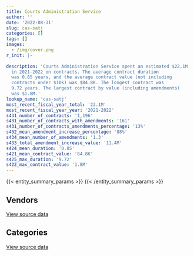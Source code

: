 ```yaml
---
title: Courts Administration Service
author: ''
date: '2022-08-31'
slug: cas-satj
categories: []
tags: []
images:
  - /img/cover.png
r_init: |-
  
description: 'Courts Administration Service spent an estimated $22.1M
  in 2021-2022 on contracts. The average contract duration
  was 0.85 years, and the average contract value (not including
  contracts under $10k) was $84.8K. The longest contract was
  9.72 years. The largest contract by value (including amendments)
  was $1.8M.'
lookup_name: 'cas-satj'
most_recent_fiscal_year_total: '22.1M'
most_recent_fiscal_year_year: '2021-2022'
s431_number_of_contracts: '1,196'
s431_number_of_contracts_with_amendments: '161'
s431_number_of_contracts_amendments_percentage: '13%'
s432_mean_amendment_increase_percentage: '88%'
s434_mean_number_of_amendments: '1.3'
s433_total_amendment_increase_value: '11.4M'
s424_mean_duration: '0.85'
s421_mean_contract_value: '84.8K'
s425_max_duration: '9.72'
s422_max_contract_value: '1.8M'
---
```


<script src="/rmarkdown-libs/htmlwidgets/htmlwidgets.js"></script>
<link href="/rmarkdown-libs/datatables-css/datatables-crosstalk.css" rel="stylesheet" />
<script src="/rmarkdown-libs/datatables-binding/datatables.js"></script>
<script src="/rmarkdown-libs/jquery/jquery-3.6.0.min.js"></script>
<link href="/rmarkdown-libs/dt-core-bootstrap/css/dataTables.bootstrap.min.css" rel="stylesheet" />
<link href="/rmarkdown-libs/dt-core-bootstrap/css/dataTables.bootstrap.extra.css" rel="stylesheet" />
<script src="/rmarkdown-libs/dt-core-bootstrap/js/jquery.dataTables.min.js"></script>
<script src="/rmarkdown-libs/dt-core-bootstrap/js/dataTables.bootstrap.min.js"></script>
<link href="/rmarkdown-libs/crosstalk/css/crosstalk.min.css" rel="stylesheet" />
<script src="/rmarkdown-libs/crosstalk/js/crosstalk.min.js"></script>
<script src="/rmarkdown-libs/htmlwidgets/htmlwidgets.js"></script>
<link href="/rmarkdown-libs/datatables-css/datatables-crosstalk.css" rel="stylesheet" />
<script src="/rmarkdown-libs/datatables-binding/datatables.js"></script>
<script src="/rmarkdown-libs/jquery/jquery-3.6.0.min.js"></script>
<link href="/rmarkdown-libs/dt-core-bootstrap/css/dataTables.bootstrap.min.css" rel="stylesheet" />
<link href="/rmarkdown-libs/dt-core-bootstrap/css/dataTables.bootstrap.extra.css" rel="stylesheet" />
<script src="/rmarkdown-libs/dt-core-bootstrap/js/jquery.dataTables.min.js"></script>
<script src="/rmarkdown-libs/dt-core-bootstrap/js/dataTables.bootstrap.min.js"></script>
<link href="/rmarkdown-libs/crosstalk/css/crosstalk.min.css" rel="stylesheet" />
<script src="/rmarkdown-libs/crosstalk/js/crosstalk.min.js"></script>

{{< entity_summary_params >}}
{{< /entity_summary_params >}}

## Vendors

<div id="htmlwidget-1" style="width:100%;height:auto;" class="datatables html-widget"></div>
<script type="application/json" data-for="htmlwidget-1">{"x":{"style":"bootstrap","filter":"none","vertical":false,"data":[["<a href=\"/vendors/adga_group/\">ADGA Group<\/a>","<a href=\"/vendors/adrm_technology_consulting/\">ADRM Technology Consulting<\/a>","<a href=\"/vendors/advanced_business_interiors/\">Advanced Business Interiors<\/a>","<a href=\"/vendors/advanced_chippewa_technologies/\">Advanced Chippewa Technologies<\/a>","<a href=\"/vendors/altis_human_resources/\">Altis Human Resources<\/a>","<a href=\"/vendors/aon_reed_stenhouse/\">Aon Reed Stenhouse<\/a>","<a href=\"/vendors/asokan_business_interiors/\">Asokan Business Interiors<\/a>","<a href=\"/vendors/avi_spl_canada/\">AVI SPL Canada<\/a>","<a href=\"/vendors/bell_canada/\">Bell Canada<\/a>","<a href=\"/vendors/blackberry/\">Blackberry<\/a>","<a href=\"/vendors/calian/\">Calian<\/a>","<a href=\"/vendors/canada_post/\">Canada Post<\/a>","<a href=\"/vendors/canadian_corps_of_commissionaires/\">Canadian Corps of Commissionaires<\/a>","<a href=\"/vendors/cbci_telecom/\">CBCI Telecom<\/a>","<a href=\"/vendors/cdw_canada/\">CDW Canada<\/a>","<a href=\"/vendors/cistel_technology/\">Cistel Technology<\/a>","<a href=\"/vendors/combat_networks/\">Combat Networks<\/a>","<a href=\"/vendors/compucom_canada/\">Compucom Canada<\/a>","<a href=\"/vendors/conexsys/\">CONEXSYS<\/a>","<a href=\"/vendors/conoscenti_technologies/\">Conoscenti Technologies<\/a>","<a href=\"/vendors/d2l/\">D2L<\/a>","<a href=\"/vendors/dell_computer/\">Dell Computer<\/a>","<a href=\"/vendors/deloitte/\">Deloitte<\/a>","<a href=\"/vendors/dls_technology/\">DLS Technology<\/a>","<a href=\"/vendors/donna_cona/\">Donna Cona<\/a>","<a href=\"/vendors/eclipsys_solutions/\">Eclipsys Solutions<\/a>","<a href=\"/vendors/entrust/\">Entrust<\/a>","<a href=\"/vendors/excel_human_resources/\">Excel Human Resources<\/a>","<a href=\"/vendors/fast_track_staffing/\">Fast Track Staffing<\/a>","<a href=\"/vendors/fmc_professionals/\">FMC Professionals<\/a>","<a href=\"/vendors/freebalance/\">FreeBalance<\/a>","<a href=\"/vendors/gartner/\">Gartner<\/a>","<a href=\"/vendors/gc_strategies/\">GC Strategies<\/a>","<a href=\"/vendors/global_knowledge/\">Global Knowledge<\/a>","<a href=\"/vendors/global_total_office/\">Global Total Office<\/a>","<a href=\"/vendors/global_upholstery/\">Global Upholstery<\/a>","<a href=\"/vendors/grand_toy/\">Grand Toy<\/a>","<a href=\"/vendors/graybridge_international_consulting/\">Graybridge International Consulting<\/a>","<a href=\"/vendors/hypertec/\">Hypertec<\/a>","<a href=\"/vendors/ibm_canada/\">IBM Canada<\/a>","<a href=\"/vendors/info_tech_research_group/\">Info Tech Research Group<\/a>","<a href=\"/vendors/international_reporting/\">International Reporting<\/a>","<a href=\"/vendors/iron_mountain/\">Iron Mountain<\/a>","<a href=\"/vendors/itex/\">ITEX<\/a>","<a href=\"/vendors/language_research_development_group/\">Language Research Development Group<\/a>","<a href=\"/vendors/lannick_contract_solutions/\">Lannick Contract Solutions<\/a>","<a href=\"/vendors/lansdowne_technologies/\">Lansdowne Technologies<\/a>","<a href=\"/vendors/leo_pisces_services_group/\">Leo Pisces Services Group<\/a>","<a href=\"/vendors/les_traductions_tessier/\">Les Traductions Tessier<\/a>","<a href=\"/vendors/lexisnexis_canada/\">LexisNexis Canada<\/a>","<a href=\"/vendors/lionbridge/\">Lionbridge<\/a>","<a href=\"/vendors/maplesoft_consulting/\">Maplesoft Consulting<\/a>","<a href=\"/vendors/maverin/\">Maverin<\/a>","<a href=\"/vendors/maxsys_staffing_and_consulting/\">Maxsys Staffing and Consulting<\/a>","<a href=\"/vendors/microsoft_canada/\">Microsoft Canada<\/a>","<a href=\"/vendors/mnp/\">MNP<\/a>","<a href=\"/vendors/nattiq/\">NATTIQ<\/a>","<a href=\"/vendors/nav_canada/\">NAV Canada<\/a>","<a href=\"/vendors/nimble_information_strategies/\">Nimble Information Strategies<\/a>","<a href=\"/vendors/nisha_techonologies/\">Nisha Techonologies<\/a>","<a href=\"/vendors/nitam_solutions/\">Nitam Solutions<\/a>","<a href=\"/vendors/northern_micro/\">Northern Micro<\/a>","<a href=\"/vendors/oracle_canada/\">Oracle Canada<\/a>","<a href=\"/vendors/pattison_sign_group/\">Pattison Sign Group<\/a>","<a href=\"/vendors/portage_personnel/\">Portage Personnel<\/a>","<a href=\"/vendors/procom_consultants/\">Procom Consultants<\/a>","<a href=\"/vendors/protak_consulting_group/\">Protak Consulting Group<\/a>","<a href=\"/vendors/purelogic/\">PureLogic<\/a>","<a href=\"/vendors/purespirit_solutions/\">PureSpirIT Solutions<\/a>","<a href=\"/vendors/qmr/\">QMR<\/a>","<a href=\"/vendors/queen_s_university/\">Queen’s University<\/a>","<a href=\"/vendors/quintet_consulting/\">Quintet Consulting<\/a>","<a href=\"/vendors/raymond_chabot_grant_thornton/\">Raymond Chabot Grant Thornton<\/a>","<a href=\"/vendors/ricoh/\">Ricoh<\/a>","<a href=\"/vendors/samson_associes/\">Samson Associes<\/a>","<a href=\"/vendors/softchoice/\">Softchoice<\/a>","<a href=\"/vendors/softsim_technologies/\">Softsim Technologies<\/a>","<a href=\"/vendors/tag_hr/\">Tag HR<\/a>","<a href=\"/vendors/teknion/\">Teknion<\/a>","<a href=\"/vendors/telus_canada/\">Telus Canada<\/a>","<a href=\"/vendors/tes_contract_services/\">TES Contract Services<\/a>","<a href=\"/vendors/the_aim_group/\">The AIM Group<\/a>","<a href=\"/vendors/the_right_door_consulting/\">The Right Door Consulting<\/a>","<a href=\"/vendors/thomas_schmidt/\">Thomas Schmidt<\/a>","<a href=\"/vendors/thomson_reuters/\">Thomson Reuters<\/a>","<a href=\"/vendors/toshiba_canada/\">Toshiba Canada<\/a>","<a href=\"/vendors/totem_offisource/\">Totem Offisource<\/a>","<a href=\"/vendors/turtle_island_staffing/\">Turtle Island Staffing<\/a>","<a href=\"/vendors/university_of_ottawa/\">University of Ottawa<\/a>","<a href=\"/vendors/valcom_consulting/\">Valcom Consulting<\/a>","<a href=\"/vendors/visiontec/\">Visiontec<\/a>","<a href=\"/vendors/vmware/\">VMware<\/a>","<a href=\"/vendors/wajax/\">Wajax<\/a>","<a href=\"/vendors/wolters_kluwer/\">Wolters Kluwer<\/a>"],[null,null,106597.22,null,11802.18,null,72634.09,842779.69,null,17558,296.31,null,4299022.63,281507.8,11119.2,null,null,48924.48,143466.37,86775.61,null,null,2632.3,null,162118.39,226888.09,null,85667.74,27063.5,null,84368.56,null,24747,null,null,12951.5,20154.08,25000,11460,20318.52,17597.04,383513.61,25000,193479.33,82145.29,null,null,105348.6,330047.17,null,400000,null,34861.35,30202.16,28704.66,16950,154972.51,null,null,51922.45,null,null,204109.16,null,null,null,null,24618.35,11132.88,30055.81,9352.06,43038,24789.38,553269.39,137847.74,149275.99,null,null,258317.68,78183.62,null,null,null,null,52342.04,11163.1,102452.05,81386.78,9190.16,null,201658.78,258910.34,null,null],[123170,76020.75,null,null,116068.26,null,300504.52,432990.49,34477.69,93564,427382.11,96050,4209206.97,426184.49,21144.56,24860,3130.21,null,88620.41,11017.5,1503.86,7591.37,192684.27,null,430494.94,76756.33,498.5,1063221.89,34323.75,37267.9,120220.6,null,72274.8,33614.11,39680.6,null,null,null,null,107665.82,26698.96,359154.18,null,27929.29,59902.47,23068.7,null,521048.5,null,46139.91,1200000,null,192474.21,null,null,null,181128.8,46372.68,null,882504.3,29505.31,17877.45,159314.26,11300,39910.13,null,null,90349.19,49533.2,158798.74,null,null,30510,588552.87,138225.4,244964.27,23674.66,32701.03,193346.16,164395.73,190307.86,null,129968.83,null,83649.5,18605.17,45020.3,null,21424.19,62223.2,191497.88,null,97250.17,15973.68],[null,117887.25,22164.99,34401.65,null,26695.84,173861.95,207902.41,609830.64,11203.54,261540.69,90000,5679038.57,null,3794.54,null,34621.96,15572.84,64165.05,12430,34306.8,132239.35,192157.81,null,32037.72,null,25494.55,796483.88,null,62398.1,null,null,24747,242.36,null,null,null,null,41397,86179.62,null,228794.96,null,117646.21,46801.18,null,null,169100.31,null,46013.85,1200000,79900.04,42870.04,null,43528.19,null,77856.45,23566.44,53704.82,488219.62,null,null,66.32,null,null,2294.67,null,31655.42,170257.07,268105.35,null,null,9048.31,583669.57,137847.74,77506.9,null,null,49178.59,27108.63,176945.53,null,315147.58,117781.31,31276.36,null,31833.68,null,21365.65,null,169950.98,null,null,53099.47],[null,null,null,56869.67,null,null,384758.63,120153.83,18770.67,90374.77,1567546.06,101700,4520635,1649186.33,33537.45,400642.28,null,138051.1,null,17232.5,34306.8,null,192157.81,47.65,null,null,null,251558.71,10392.33,null,85750,180465.72,98762,11057.64,null,null,null,null,26286.63,90375.21,8014.52,228794.96,null,120655.15,46801.18,null,68817,null,null,49155,800000,152098,null,null,84954.81,null,77856.45,null,null,144743.51,25481.5,null,667733.44,null,null,184923.73,36900,1964656.75,null,321064.87,null,null,30106.19,327041.83,137847.74,203471.29,62240.4,null,null,15522.48,null,56500,442770.27,117255.14,72066.29,null,12158.8,null,null,null,169950.98,null,null,56505.27]],"container":"<table class=\"table table-striped table-hover row-border order-column display\">\n  <thead>\n    <tr>\n      <th>Vendor<\/th>\n      <th>2018-2019<\/th>\n      <th>2019-2020<\/th>\n      <th>2020-2021<\/th>\n      <th>2021-2022<\/th>\n    <\/tr>\n  <\/thead>\n<\/table>","options":{"order":[[4,"desc"]],"pageLength":10,"autoWidth":true,"columnDefs":[{"targets":1,"render":"function(data, type, row, meta) {\n    return type !== 'display' ? data : DTWidget.formatCurrency(data, \"$\", 2, 3, \",\", \".\", true, null);\n  }"},{"targets":2,"render":"function(data, type, row, meta) {\n    return type !== 'display' ? data : DTWidget.formatCurrency(data, \"$\", 2, 3, \",\", \".\", true, null);\n  }"},{"targets":3,"render":"function(data, type, row, meta) {\n    return type !== 'display' ? data : DTWidget.formatCurrency(data, \"$\", 2, 3, \",\", \".\", true, null);\n  }"},{"targets":4,"render":"function(data, type, row, meta) {\n    return type !== 'display' ? data : DTWidget.formatCurrency(data, \"$\", 2, 3, \",\", \".\", true, null);\n  }"},{"width":"16%","targets":[1,2,3,4]},{"className":"dt-right","targets":[1,2,3,4]}],"orderClasses":false}},"evals":["options.columnDefs.0.render","options.columnDefs.1.render","options.columnDefs.2.render","options.columnDefs.3.render"],"jsHooks":[]}</script>
<p class="text-right">
<a href="https://github.com/GoC-Spending/contracts-data/tree/main/data/out/departments/cas-satj/summary_by_fiscal_year_by_vendor.csv" class="source-data-link btn btn-link">View source data</a>
</p>

## Categories

<div id="htmlwidget-2" style="width:100%;height:auto;" class="datatables html-widget"></div>
<script type="application/json" data-for="htmlwidget-2">{"x":{"style":"bootstrap","filter":"none","vertical":false,"data":[["<a href=\"/categories/facilities_and_construction/\">Facilities and construction<\/a>","<a href=\"/categories/office_management/\">Office management<\/a>","<a href=\"/categories/professional_services/\">Professional services<\/a>","<a href=\"/categories/information_technology/\">Information technology<\/a>","<a href=\"/categories/medical/\">Medical<\/a>","<a href=\"/categories/transportation_and_logistics/\">Transportation and logistics<\/a>","<a href=\"/categories/industrial_products_and_services/\">Industrial products and services<\/a>","<a href=\"/categories/security_and_protection/\">Security and protection<\/a>","<a href=\"/categories/human_capital/\">Human capital<\/a>"],[310439.2,912007.28,2483748.68,4785669.53,103825.49,346978.22,184654.26,4400260.69,265103.07],[76909.94,1451939.51,3364581.05,8686593.22,33787,164438.52,251071.13,4216541.22,357797.13],[93207.15,1307544.49,3968374.87,7202985.34,14351,478897.01,1547236.51,5678743.48,312552.18],[334250.29,1353078.28,3727706.19,10536450.58,null,522347.09,814658.06,4487082.02,339417.8]],"container":"<table class=\"table table-striped table-hover row-border order-column display\">\n  <thead>\n    <tr>\n      <th>Category<\/th>\n      <th>2018-2019<\/th>\n      <th>2019-2020<\/th>\n      <th>2020-2021<\/th>\n      <th>2021-2022<\/th>\n    <\/tr>\n  <\/thead>\n<\/table>","options":{"order":[[4,"desc"]],"dom":"t","pageLength":30,"autoWidth":true,"columnDefs":[{"targets":1,"render":"function(data, type, row, meta) {\n    return type !== 'display' ? data : DTWidget.formatCurrency(data, \"$\", 2, 3, \",\", \".\", true, null);\n  }"},{"targets":2,"render":"function(data, type, row, meta) {\n    return type !== 'display' ? data : DTWidget.formatCurrency(data, \"$\", 2, 3, \",\", \".\", true, null);\n  }"},{"targets":3,"render":"function(data, type, row, meta) {\n    return type !== 'display' ? data : DTWidget.formatCurrency(data, \"$\", 2, 3, \",\", \".\", true, null);\n  }"},{"targets":4,"render":"function(data, type, row, meta) {\n    return type !== 'display' ? data : DTWidget.formatCurrency(data, \"$\", 2, 3, \",\", \".\", true, null);\n  }"},{"width":"16%","targets":[1,2,3,4]},{"className":"dt-right","targets":[1,2,3,4]}],"orderClasses":false,"lengthMenu":[10,25,30,50,100]}},"evals":["options.columnDefs.0.render","options.columnDefs.1.render","options.columnDefs.2.render","options.columnDefs.3.render"],"jsHooks":[]}</script>
<p class="text-right">
<a href="https://github.com/GoC-Spending/contracts-data/tree/main/data/out/departments/cas-satj/summary_by_fiscal_year_by_category.csv" class="source-data-link btn btn-link">View source data</a>
</p>
